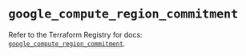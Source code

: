 # `google_compute_region_commitment`

Refer to the Terraform Registry for docs: [`google_compute_region_commitment`](https://registry.terraform.io/providers/hashicorp/google/6.17.0/docs/resources/compute_region_commitment).

